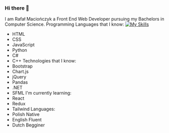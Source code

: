 ### Hi there 👋
I am Rafał Maciończyk a Front End Web Developer pursuing my Bachelors in Computer Science.
Programming Languages that I know:
[![My Skills](https://skillicons.dev/icons?i=js,html,css,wasm)](https://skillicons.dev)
- HTML
- CSS
- JavaScript
- Python
- C#
- C++
Technologies that I know:
- Bootstrap
- Chart.js
- jQuery
- Pandas
- .NET
- SFML
I'm currently learning:
- React
- Redux
- Tailwind
Languages:
- Polish Native
- English Fluent
- Dutch Begginer
